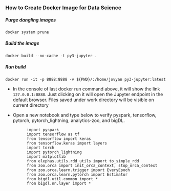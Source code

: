 ### How to Create Docker Image for Data Science 

##### Purge dangling images

	docker system prune

##### Build the image 

    docker build --no-cache -t py3-jupyter .
    
##### Run build
    docker run -it -p 8888:8888 -v ${PWD}/:/home/jovyan py3-jupyter:latest
    
    
  - In the console of last docker run command above, it will show the link `127.0.0.1:8888`.
    Just clicking on it will open the Jupyter endpoint in the default browser.
    Files saved under work directory will be visible on current directory

  - Open a new notebook and type below to verify pyspark, tensorflow, pytorch, pytorch_lightning, analytics-zoo, 
    and bigDL.

    ```
          import pyspark
          import tensorflow as tf
          from tensorflow import keras
          from tensorflow.keras import layers
          import torch
          import pytorch_lightning
          import matplotlib
          from elephas.utils.rdd_utils import to_simple_rdd
          from zoo.orca import init_orca_context, stop_orca_context
          from zoo.orca.learn.trigger import EveryEpoch
          from zoo.orca.learn.pytorch import Estimator
          from bigdl.util.common import *
          from bigdl.nn.layer import *
     ```
